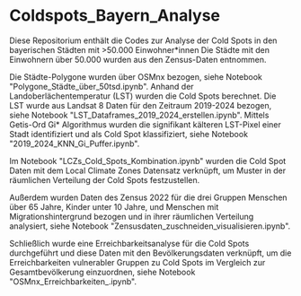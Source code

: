 # Coldspots_Bayern_Analyse
Diese Repositorium enthält die Codes zur Analyse der Cold Spots in den bayerischen Städten mit >50.000 Einwohner*innen
Die Städte mit den Einwohnern über 50.000 wurden aus den Zensus-Daten entnommen. 

Die Städte-Polygone wurden über OSMnx bezogen, siehe Notebook "Polygone_Städte_über_50tsd.ipynb". 
Anhand der Landoberlächentemperatur (LST) wurden die Cold Spots berechnet. Die LST wurde aus Landsat 8 Daten für den Zeitraum 2019-2024 bezogen, siehe Notebook "LST_Dataframes_2019_2024_erstellen.ipynb". Mittels Getis-Ord Gi* Algorithmus wurden die signifikant kälteren LST-Pixel einer Stadt identifiziert und als Cold Spot klassifiziert, siehe Notebook "2019_2024_KNN_Gi_Puffer.ipynb". 

Im Notebook "LCZs_Cold_Spots_Kombination.ipynb" wurden die Cold Spot Daten mit dem Local Climate Zones Datensatz verknüpft, um Muster in der räumlichen Verteilung der Cold Spots festzustellen.

Außerdem wurden Daten des Zensus 2022 für die drei Gruppen Menschen über 65 Jahre, Kinder unter 10 Jahre, und Menschen mit Migrationshintergrund bezogen und in ihrer räumlichen Verteilung analysiert, siehe Notebook "Zensusdaten_zuschneiden_visualisieren.ipynb". 

Schließlich wurde eine Erreichbarkeitsanalyse für die Cold Spots durchgeführt und diese Daten mit den Bevölkerungsdaten verknüpft, um die Erreichbarkeiten vulnerabler Gruppen zu Cold Spots im Vergleich zur Gesamtbevölkerung einzuordnen, siehe Notebook "OSMnx_Erreichbarkeiten_.ipynb". 
